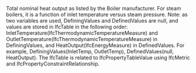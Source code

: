 ﻿Total nominal heat output as listed by the Boiler manufacturer. For steam boilers, it is a function of inlet temperature versus steam pressure.  Note: as two variables are used, DefiningValues and DefinedValues are null, and values are stored in IfcTable in the following order: InletTemperature(IfcThermodynamicTemperatureMeasure) and OutletTemperature(IfcThermodynamicTemperatureMeasure) in DefiningValues, and HeatOutput(IfcEnergyMeasure) in DefinedValues. For example, DefiningValues(InletTemp, OutletTemp), DefinedValues(null, HeatOutput). The IfcTable is related to IfcPropertyTableValue using IfcMetric and IfcPropertyConstraintRelationship.